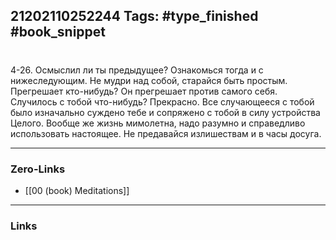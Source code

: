 21202110252244
Tags: #type_finished #book_snippet 
---
# 

 4-26. Осмыслил ли ты предыдущее? Ознакомься тогда и с нижеследующим. Не мудри над собой, старайся быть простым. Прегрешает кто-нибудь? Он прегрешает против самого себя. Случилось с тобой что-нибудь? Прекрасно. Все случающееся с тобой было изначально суждено тебе и сопряжено с тобой в силу устройства Целого. Вообще же жизнь мимолетна, надо разумно и справедливо использовать настоящее. Не предавайся излишествам и в часы досуга. 

---
### Zero-Links
 - [[00 (book) Meditations]]
---
### Links
